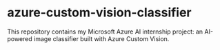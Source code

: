 # azure-custom-vision-classifier
This repository contains my Microsoft Azure AI internship project: an AI-powered image classifier built with Azure Custom Vision.
